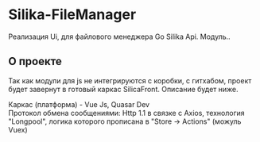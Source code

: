 # Silika-FileManager
 Реализация Ui, для файлового менеджера Go Silika Api. Модуль..
 
 ## О проекте
 Так как модули для js не интегрируются с коробки, с гитхабом, проект будет завернут в готовый каркас SilicaFront.
 Описание будет ниже.
 
 Каркас (платформа) - Vue Js, Quasar Dev  
Протокол обмена сообщениями: Http 1.1 в связке с Axios, технология "Longpool", логика которого прописана в "Store -> Actions" (можуль Vuex)
